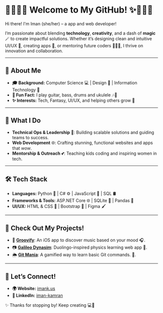 # 👩🏽‍💻✨ Welcome to My GitHub! ✨👩🏽‍💻

Hi there! I'm Iman (she/her) – a app and web developer!  

I’m passionate about blending **technology**, **creativity**, and a dash of **magic** 🪄 to create impactful solutions. Whether it’s designing clean and intuitive UI/UX 🎨, creating apps 📱, or mentoring future coders 👩🏽‍🏫, I thrive on innovation and collaboration.  

---

## 🌟 **About Me**  
- **🎓 Background:** Computer Science 💻 | Design 🎀 | Information Technology 📡  
- **🎸 Fun Fact:** I play guitar, bass, drums and ukulele 🎶🎸  
- **✨ Interests:** Tech, Fantasy, UI/UX, and helping others grow 🌱  

---

## 💼 **What I Do**  
- **Technical Ops & Leadership** 🧩: Building scalable solutions and guiding teams to success.  
- **Web Development** 🌐: Crafting stunning, functional websites and apps that *wow*.  
- **Mentorship & Outreach** 💕: Teaching kids coding and inspiring women in tech.  

---

## 🛠️ **Tech Stack**  
- **Languages:** Python 🐍 | C# ⚙️ | JavaScript 🌟 | SQL 🛢️  
- **Frameworks & Tools:** ASP.NET Core 🌐 | SQLite 📂 | Pandas 🐼  
- **UI/UX:** HTML & CSS 🌸 | Bootstrap 🌈 | Figma 🖌️  

---

## 📌 **Check Out My Projects!**  
- 🎵 **[Groovify](https://github.com/Adolfo-David-Romero/Groovify)**: An iOS app to discover music based on your mood 🎧.  
- 📷 **[Galileo Dynasim](https://devpost.com/software/galileo-dynasim)**: Duolingo-inspired physics learning web app 🧮.  
- 🌦️ **[Git Mania](https://devpost.com/software/gitmania)**: A gamified way to learn basic Git commands. 🤖.  

---

## 🌻 **Let’s Connect!**  
- **🌍 Website:** [imank.us](https://www.imank.us)  
- **💼 LinkedIn:** [iman-kamran](https://www.linkedin.com/in/iman-kamran/)  

✨ Thanks for stopping by! Keep creating 💻💖

